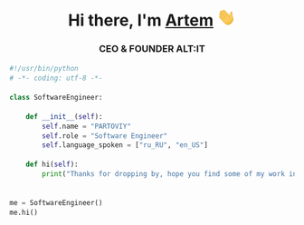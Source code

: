 <h1 align="center">Hi there, I'm <a href="https://vk.com/partoviy" target="_blank">Artem</a> 
<img src="https://github.com/PARTOVIY/PARTOVIY/blob/main/Hi.gif" height="32"/></h1>
<h3 align="center">CEO & FOUNDER ALT:IT</h3>


```python
#!/usr/bin/python
# -*- coding: utf-8 -*-

class SoftwareEngineer:

    def __init__(self):
        self.name = "PARTOVIY"
        self.role = "Software Engineer"
        self.language_spoken = ["ru_RU", "en_US"]

    def hi(self):
        print("Thanks for dropping by, hope you find some of my work interesting.")


me = SoftwareEngineer()
me.hi()
```
